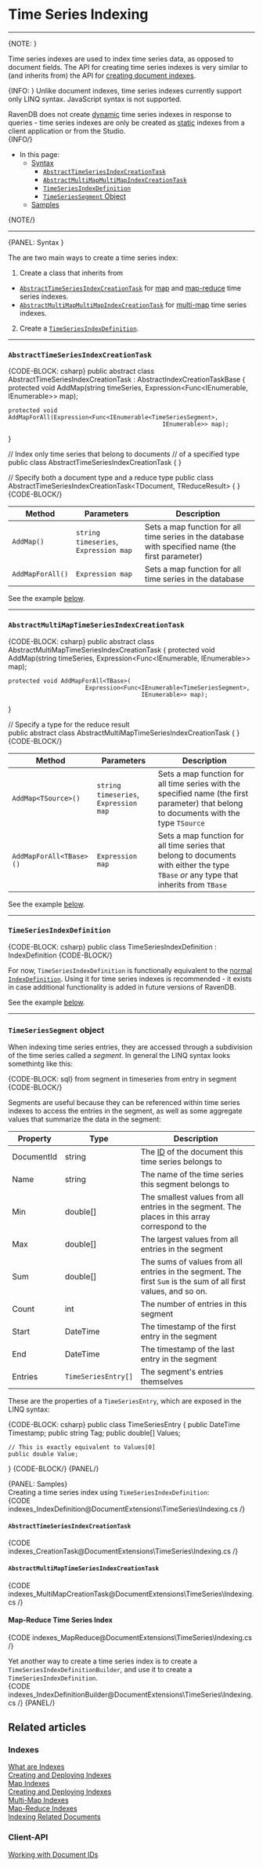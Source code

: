 ﻿# Time Series Indexing  

---

{NOTE: }

Time series indexes are used to index time series data, as opposed to document fields. 
The API for creating time series indexes is very similar to (and inherits from) the 
API for [creating document indexes](../../indexes/creating-and-deploying).  

{INFO: }
Unlike document indexes, time series indexes currently support only LINQ syntax. 
JavaScript syntax is not supported.  

RavenDB does not create [dynamic](../../studio/database/indexes/indexes-overview#indexes-types) 
time series indexes in response to queries - time series indexes are only be created as 
[static](../../studio/database/indexes/indexes-overview#indexes-types) indexes from a 
client application or from the Studio.  
{INFO/}

* In this page:  
  * [Syntax](../../document-extensions/timeseries/indexing#syntax)  
      * [`AbstractTimeSeriesIndexCreationTask`](../../document-extentions/timeseries/indexes#section)  
      * [`AbstractMultiMapMultiMapIndexCreationTask`](../../document-extensions/timeseries/indexing#section-1)
      * [`TimeSeriesIndexDefinition`](../../document-extensions/timeseries/indexing#section-2)
      * [`TimeSeriesSegment` Object](../../document-extensions/timeseries/indexing#object)
  * [Samples](../../document-extensions/timeseries/indexing#samples)  

{NOTE/}

---

{PANEL: Syntax }

The are two main ways to create a time series index:  

1. Create a class that inherits from   
  * [`AbstractTimeSeriesIndexCreationTask`](../../document-extensions/timeseries/indexing#section) for [map](../../indexes/map-indexes) and 
  [map-reduce](../../indexes/map-reduce-indexes) time series indexes.  
  * [`AbstractMultiMapMultiMapIndexCreationTask`](../../document-extensions/timeseries/indexing#section-1) for [multi-map](../../indexes/multi-map-indexes) time series indexes.  

2. Create a [`TimeSeriesIndexDefinition`](../../document-extensions/timeseries/indexing#section-2).

---

### `AbstractTimeSeriesIndexCreationTask`  

{CODE-BLOCK: csharp}
public abstract class AbstractTimeSeriesIndexCreationTask : 
                      AbstractIndexCreationTaskBase<TimeSeriesIndexDefinition> 
{
    protected void AddMap(string timeSeries, 
                          Expression<Func<IEnumerable<TimeSeriesSegment>, 
                                          IEnumerable>> map);

    protected void AddMapForAll(Expression<Func<IEnumerable<TimeSeriesSegment>, 
                                                IEnumerable>> map);
}

// Index only time series that belong to documents
// of a specified type
public class AbstractTimeSeriesIndexCreationTask<TDocument> { }

// Specify both a document type and a reduce type
public class AbstractTimeSeriesIndexCreationTask<TDocument, TReduceResult> { }
{CODE-BLOCK/}

| Method | Parameters | Description |
| - | - | - |
| `AddMap()` | `string timeseries`, `Expression map` | Sets a map function for all time series in the database with specified name (the first parameter) |
| `AddMapForAll()` | `Expression map` | Sets a map function for all time series in the database |

See the example [below](../../document-extensions/timeseries/indexing#section-3).

---

### `AbstractMultiMapTimeSeriesIndexCreationTask`

{CODE-BLOCK: csharp}
public abstract class AbstractMultiMapTimeSeriesIndexCreationTask
{
    protected void AddMap<TSource>(string timeSeries, 
                          Expression<Func<IEnumerable<TimeSeriesSegment>, 
                                          IEnumerable>> map);

    protected void AddMapForAll<TBase>(
                          Expression<Func<IEnumerable<TimeSeriesSegment>, 
                                          IEnumerable>> map);
}

// Specify a type for the reduce result  
public abstract class AbstractMultiMapTimeSeriesIndexCreationTask<TReduceResult> { }
{CODE-BLOCK/}

| Method | Parameters | Description |
| - | - | - |
| `AddMap<TSource>()` | `string timeseries`, `Expression map` | Sets a map function for all time series with the specified name (the first parameter) that belong to documents with the type `TSource` |
| `AddMapForAll<TBase>()` | `Expression map` | Sets a map function for all time series that belong to documents with either the type `TBase` _or_ any type that inherits from `TBase` |

See the example [below](../../document-extensions/timeseries/indexing#section-4).

---

### `TimeSeriesIndexDefinition`

{CODE-BLOCK: csharp}
public class TimeSeriesIndexDefinition : IndexDefinition
{CODE-BLOCK/}

For now, `TimeSeriesIndexDefinition` is functionally equivalent to the 
[normal `IndexDefinition`](../../indexes/creating-and-deploying#using-maintenance-operations). 
Using it for time series indexes is recommended - it exists in case additional functionality is 
added in future versions of RavenDB. 

See the example [below](../../document-extensions/timeseries/indexing#samples).  

---

### `TimeSeriesSegment` object  

When indexing time series entries, they are accessed through a subdivision of the time series 
called a _segment_. In general the LINQ syntax looks somethintg like this:  

{CODE-BLOCK: sql}
from segment in timeseries
from entry in segment
{CODE-BLOCK/}

Segments are useful because they can be referenced within time series indexes to access the entries in 
the segment, as well as some aggregate values that summarize the data in the segment:  

| Property | Type | Description |
| - | - | - |
| DocumentId | string | The [ID](../../client-api/document-identifiers/working-with-document-identifiers) of the document this time series belongs to |
| Name | string | The name of the time series this segment belongs to |
| Min | double[] | The smallest values from all entries in the segment. The places in this array correspond to the  |
| Max | double[] | The largest values from all entries in the segment |
| Sum | double[] | The sums of values from all entries in the segment. The first `Sum` is the sum of all first values, and so on. |
| Count | int | The number of entries in this segment |
| Start | DateTime | The timestamp of the first entry in the segment |
| End | DateTime | The timestamp of the last entry in the segment |
| Entries | `TimeSeriesEntry[]` | The segment's entries themselves |

These are the properties of a `TimeSeriesEntry`, which are exposed in the LINQ syntax:  

{CODE-BLOCK: csharp}
public class TimeSeriesEntry
{
    public DateTime Timestamp;
    public string Tag;
    public double[] Values;

    // This is exactly equivalent to Values[0]
    public double Value;
}
{CODE-BLOCK/}
{PANEL/}

{PANEL: Samples}
<br/>
Creating a time series index using `TimeSeriesIndexDefinition`:  
{CODE indexes_IndexDefinition@DocumentExtensions\TimeSeries\Indexing.cs /}

#### `AbstractTimeSeriesIndexCreationTask`  
{CODE indexes_CreationTask@DocumentExtensions\TimeSeries\Indexing.cs /}

#### `AbstractMultiMapTimeSeriesIndexCreationTask`  
{CODE indexes_MultiMapCreationTask@DocumentExtensions\TimeSeries\Indexing.cs /}

#### Map-Reduce Time Series Index  
{CODE indexes_MapReduce@DocumentExtensions\TimeSeries\Indexing.cs /}

Yet another way to create a time series index is to create a 
`TimeSeriesIndexDefinitionBuilder`, and use it to create a 
`TimeSeriesIndexDefinition`.  
{CODE indexes_IndexDefinitionBuilder@DocumentExtensions\TimeSeries\Indexing.cs /}
{PANEL/}

## Related articles  

### Indexes  
[What are Indexes](../../indexes/what-are-indexes)  
[Creating and Deploying Indexes](../../indexes/creating-and-deploying)  
[Map Indexes](../../indexes/map-indexes)  
[Creating and Deploying Indexes](../../indexes/creating-and-deploying)  
[Multi-Map Indexes](../../indexes/multi-map-indexes)  
[Map-Reduce Indexes](../../indexes/map-reduce-indexes)  
[Indexing Related Documents](../../indexes/indexing-related-documents)  

### Client-API  
[Working with Document IDs](../../client-api/document-identifiers/working-with-document-identifiers)  
